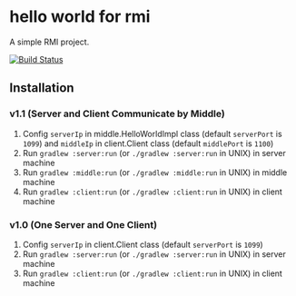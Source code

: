 # hello world for rmi
A simple RMI project.

[![Build Status](https://travis-ci.org/lynn9388/hello-world-for-rmi.svg?branch=master)](https://travis-ci.org/lynn9388/hello-world-for-rmi)

## Installation

### v1.1 (Server and Client Communicate by Middle)
1. Config `serverIp` in middle.HelloWorldImpl class (default `serverPort` is `1099`) and `middleIp` in client.Client class (default `middlePort` is `1100`)
2. Run `gradlew :server:run` (or `./gradlew :server:run` in UNIX) in server machine
3. Run `gradlew :middle:run` (or `./gradlew :middle:run` in UNIX) in middle machine
4. Run `gradlew :client:run` (or `./gradlew :client:run` in UNIX) in client machine

### v1.0 (One Server and One Client)
1. Config `serverIp` in client.Client class (default `serverPort` is `1099`)
2. Run `gradlew :server:run` (or `./gradlew :server:run` in UNIX) in server machine
3. Run `gradlew :client:run` (or `./gradlew :client:run` in UNIX) in client machine




